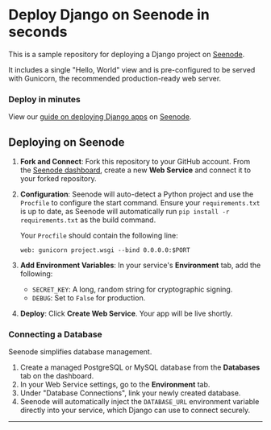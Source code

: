 # Deploy Django on Seenode in seconds

This is a sample repository for deploying a Django project on [Seenode](https://seenode.com).

It includes a single "Hello, World" view and is pre-configured to be served with Gunicorn, the recommended production-ready web server.

### Deploy in minutes
View our [guide on deploying Django apps](https://seenode.com/docs/services/web-services/framework-guides/python/django/) on [Seenode](https://seenode.com).

## Deploying on Seenode

1.  **Fork and Connect**: Fork this repository to your GitHub account. From the [Seenode dashboard](https://cloud.seenode.com), create a new **Web Service** and connect it to your forked repository.

2.  **Configuration**: Seenode will auto-detect a Python project and use the `Procfile` to configure the start command. Ensure your `requirements.txt` is up to date, as Seenode will automatically run `pip install -r requirements.txt` as the build command.

    Your `Procfile` should contain the following line:
    ```
    web: gunicorn project.wsgi --bind 0.0.0.0:$PORT
    ```

3.  **Add Environment Variables**: In your service's **Environment** tab, add the following:
    *   `SECRET_KEY`: A long, random string for cryptographic signing.
    *   `DEBUG`: Set to `False` for production.

4.  **Deploy**: Click **Create Web Service**. Your app will be live shortly.

### Connecting a Database

Seenode simplifies database management.
1.  Create a managed PostgreSQL or MySQL database from the **Databases** tab on the dashboard.
2.  In your Web Service settings, go to the **Environment** tab.
3.  Under "Database Connections", link your newly created database.
4.  Seenode will automatically inject the `DATABASE_URL` environment variable directly into your service, which Django can use to connect securely.


***